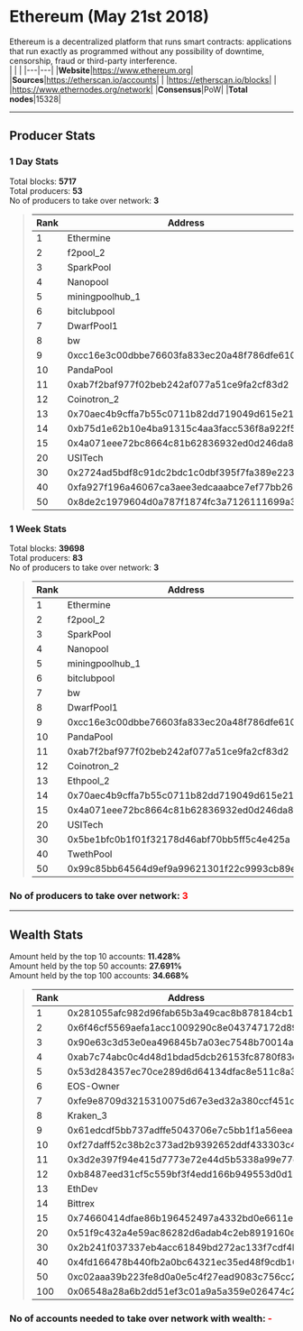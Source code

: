 # Ethereum (May 21st 2018)
Ethereum is a decentralized platform that runs smart contracts: applications that run exactly as programmed without any possibility of downtime, censorship, fraud or third-party interference.<br/>
| | |
|---|---|
|**Website**|https://www.ethereum.org|
|**Sources**|https://etherscan.io/accounts|
| |https://etherscan.io/blocks|
| |https://www.ethernodes.org/network|
|**Consensus**|PoW|
|**Total nodes**|15328|

---
## Producer Stats
### 1 Day Stats
Total blocks: **5717**<br/>
Total producers: **53**<br/>
No of producers to take over network: **3**<br/>
> |Rank|Address|Blocks|
> |---|---|---|
> |1|Ethermine|1491|
> |2|f2pool_2|980|
> |3|SparkPool|898|
> |4|Nanopool|702|
> |5|miningpoolhub_1|591|
> |6|bitclubpool|185|
> |7|DwarfPool1|148|
> |8|bw|129|
> |9|0xcc16e3c00dbbe76603fa833ec20a48f786dfe610|62|
> |10|PandaPool|52|
> |11|0xab7f2baf977f02beb242af077a51ce9fa2cf83d2|43|
> |12|Coinotron_2|39|
> |13|0x70aec4b9cffa7b55c0711b82dd719049d615e21d|38|
> |14|0xb75d1e62b10e4ba91315c4aa3facc536f8a922f5|38|
> |15|0x4a071eee72bc8664c81b62836932ed0d246da82b|36|
> |20|USITech|15|
> |30|0x2724ad5bdf8c91dc2bdc1c0dbf395f7fa389e223|7|
> |40|0xfa927f196a46067ca3aee3edcaaabce7ef77bb26|3|
> |50|0x8de2c1979604d0a787f1874fc3a7126111699a3c|1|

### 1 Week Stats
Total blocks: **39698**<br/>
Total producers: **83**<br/>
No of producers to take over network: **3**<br/>
> |Rank|Address|Blocks|
> |---|---|---|
> |1|Ethermine|10836|
> |2|f2pool_2|6431|
> |3|SparkPool|6080|
> |4|Nanopool|5140|
> |5|miningpoolhub_1|4204|
> |6|bitclubpool|1125|
> |7|bw|941|
> |8|DwarfPool1|938|
> |9|0xcc16e3c00dbbe76603fa833ec20a48f786dfe610|329|
> |10|PandaPool|320|
> |11|0xab7f2baf977f02beb242af077a51ce9fa2cf83d2|320|
> |12|Coinotron_2|283|
> |13|Ethpool_2|258|
> |14|0x70aec4b9cffa7b55c0711b82dd719049d615e21d|231|
> |15|0x4a071eee72bc8664c81b62836932ed0d246da82b|221|
> |20|USITech|115|
> |30|0x5be1bfc0b1f01f32178d46abf70bb5ff5c4e425a|40|
> |40|TwethPool|20|
> |50|0x99c85bb64564d9ef9a99621301f22c9993cb89e3|13|

### **No of producers to take over network: <span style="color:red">3</span>**

---
## Wealth Stats
Amount held by the top 10 accounts: **11.428%**<br/>
Amount held by the top 50 accounts: **27.691%**<br/>
Amount held by the top 100 accounts: **34.668%**<br/>
> |Rank|Address|Amount(%)|
> |---|---|---|
> |1|0x281055afc982d96fab65b3a49cac8b878184cb16|1.5453|
> |2|0x6f46cf5569aefa1acc1009290c8e043747172d89|1.5168|
> |3|0x90e63c3d53e0ea496845b7a03ec7548b70014a91|1.5145|
> |4|0xab7c74abc0c4d48d1bdad5dcb26153fc8780f83e|1.4062|
> |5|0x53d284357ec70ce289d6d64134dfac8e511c8a3d|1.3849|
> |6|EOS-Owner|0.93837|
> |7|0xfe9e8709d3215310075d67e3ed32a380ccf451c8|0.92807|
> |8|Kraken_3|0.80472|
> |9|0x61edcdf5bb737adffe5043706e7c5bb1f1a56eea|0.71316|
> |10|0xf27daff52c38b2c373ad2b9392652ddf433303c4|0.67578|
> |11|0x3d2e397f94e415d7773e72e44d5b5338a99e77d9|0.67552|
> |12|0xb8487eed31cf5c559bf3f4edd166b949553d0d11|0.67393|
> |13|EthDev|0.67279|
> |14|Bittrex|0.64088|
> |15|0x74660414dfae86b196452497a4332bd0e6611e82|0.59262|
> |20|0x51f9c432a4e59ac86282d6adab4c2eb8919160eb|0.53236|
> |30|0x2b241f037337eb4acc61849bd272ac133f7cdf4b|0.37968|
> |40|0x4fd166478b440fb2a0bc64321ec35ed48f9cdb16|0.28263|
> |50|0xc02aaa39b223fe8d0a0e5c4f27ead9083c756cc2|0.22037|
> |100|0x06548a28a6b2dd51ef3c01a9a5a359e026474c2a|0.10044|

### **No of accounts needed to take over network with wealth: <span style="color:red">-</span>**
